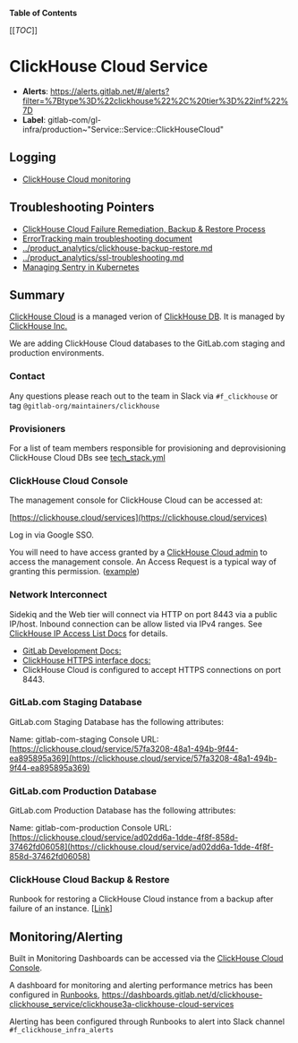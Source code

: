 <!-- MARKER: do not edit this section directly. Edit services/service-catalog.yml then run scripts/generate-docs -->

**Table of Contents**

[[_TOC_]]

# ClickHouse Cloud Service

* **Alerts**: <https://alerts.gitlab.net/#/alerts?filter=%7Btype%3D%22clickhouse%22%2C%20tier%3D%22inf%22%7D>
* **Label**: gitlab-com/gl-infra/production~"Service::Service::ClickHouseCloud"

## Logging

* [ClickHouse Cloud monitoring](https://clickhouse.cloud/services)

## Troubleshooting Pointers

* [ClickHouse Cloud Failure Remediation, Backup & Restore Process](backup-restore.md)
* [ErrorTracking main troubleshooting document](../errortracking/overview.md)
* [../product_analytics/clickhouse-backup-restore.md](../product_analytics/clickhouse-backup-restore.md)
* [../product_analytics/ssl-troubleshooting.md](../product_analytics/ssl-troubleshooting.md)
* [Managing Sentry in Kubernetes](../sentry/sentry.md)
<!-- END_MARKER -->

## Summary

[ClickHouse Cloud](https://clickhouse.cloud) is a managed verion of [ClickHouse DB](https://github.com/ClickHouse/ClickHouse).  It is managed by [ClickHouse Inc.](https://clickhouse.com)

We are adding ClickHouse Cloud databases to the GitLab.com staging and production environments.

### Contact

Any questions please reach out to the team in Slack via `#f_clickhouse` or tag `@gitlab-org/maintainers/clickhouse`

### Provisioners

For a list of team members responsible for provisioning and deprovisioning ClickHouse Cloud DBs see [tech_stack.yml](https://gitlab.com/gitlab-com/www-gitlab-com/-/blob/master/data/tech_stack.yml)

### ClickHouse Cloud Console

The management console for ClickHouse Cloud can be accessed at:

[https://clickhouse.cloud/services](https://clickhouse.cloud/services)

Log in via Google SSO.

You will need to have access granted by a [ClickHouse Cloud admin](https://gitlab.com/gitlab-com/team-member-epics/access-requests/-/issues/23987) to access the management console.  An Access Request is a typical way of granting this permission. ([example](https://gitlab.com/gitlab-com/team-member-epics/access-requests/-/issues/23987))

### Network Interconnect

Sidekiq and the Web tier will connect via HTTP on port 8443 via a public IP/host.  Inbound connection can be allow listed via IPv4 ranges.  See [ClickHouse IP Access List Docs](https://clickhouse.com/docs/en/manage/security/ip-access-list) for details.

* [GitLab Development Docs:](https://docs.gitlab.com/ee/development/database/clickhouse/clickhouse_within_gitlab.html#writing-database-queries)
* [ClickHouse HTTPS interface docs:](https://clickhouse.com/docs/en/interfaces/http)
* ClickHouse Cloud is configured to accept HTTPS connections on port 8443.

### GitLab.com Staging Database

GitLab.com Staging Database has the following attributes:

Name: gitlab-com-staging
Console URL: [https://clickhouse.cloud/service/57fa3208-48a1-494b-9f44-ea895895a369](https://clickhouse.cloud/service/57fa3208-48a1-494b-9f44-ea895895a369)

### GitLab.com Production Database

GitLab.com Production Database has the following attributes:

Name: gitlab-com-production
Console URL: [https://clickhouse.cloud/service/ad02dd6a-1dde-4f8f-858d-37462fd06058](https://clickhouse.cloud/service/ad02dd6a-1dde-4f8f-858d-37462fd06058)

### ClickHouse Cloud Backup & Restore

Runbook for restoring a ClickHouse Cloud instance from a backup after failure of an instance. [[Link](clickhouse-cloud-backup-restore.md)]

<!-- ## Architecture -->

<!-- ## Performance -->

<!-- ## Scalability -->

<!-- ## Availability -->

<!-- ## Durability -->

<!-- ## Security/Compliance -->

## Monitoring/Alerting

Built in Monitoring Dashboards can be accessed via the [ClickHouse Cloud Console](https://clickhouse.cloud/services).  

A dashboard for monitoring and alerting performance metrics has been configured in [Runbooks](https://gitlab.com/gitlab-com/runbooks/-/blob/master/dashboards/clickhouse/clickhouse_service.json), https://dashboards.gitlab.net/d/clickhouse-clickhouse_service/clickhouse3a-clickhouse-cloud-services

Alerting has been configured through Runbooks to alert into Slack channel `#f_clickhouse_infra_alerts`

<!-- ## Links to further Documentation -->
